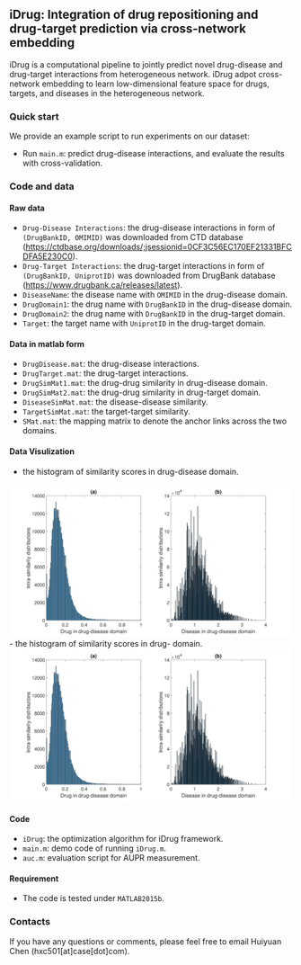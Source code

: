 ## iDrug: Integration of drug repositioning and drug-target prediction via cross-network embedding
iDrug is a computational pipeline to jointly predict novel drug-disease and drug-target interactions from heterogeneous network. iDrug adpot cross-network embedding to learn  low-dimensional feature space for drugs, targets, and diseases in the heterogeneous network.

### Quick start
We provide an example script to run experiments on our dataset: 

- Run `main.m`: predict drug-disease interactions, and evaluate the results with cross-validation. 



### Code and data

#### Raw data
- `Drug-Disease Interactions`: the drug-disease interactions in form of `(DrugBankID, OMIMID)` was downloaded from CTD database (https://ctdbase.org/downloads/;jsessionid=0CF3C56EC170EF21331BFCDFA5E230C0).
- `Drug-Target Interactions`: the drug-target interactions in form of `(DrugBankID, UniprotID)` was downloaded from DrugBank database (https://www.drugbank.ca/releases/latest).
- `DiseaseName`: the disease name with `OMIMID` in the drug-disease domain.
- `DrugDomain1`: the drug name with `DrugBankID` in the drug-disease domain.
- `DrugDomain2`: the drug name with `DrugBankID` in the drug-target domain.
- `Target`: the target name with `UniprotID` in the drug-target domain.

#### Data in matlab form
- `DrugDisease.mat`: the drug-disease interactions.
- `DrugTarget.mat`: the drug-target interactions.
- `DrugSimMat1.mat`: the drug-drug similarity in drug-disease domain.
- `DrugSimMat2.mat`: the drug-drug similarity in drug-target domain.
- `DiseaseSimMat.mat`: the disease-disease similarity.
- `TargetSimMat.mat`: the target-target similarity.
- `SMat.mat`: the mapping matrix to denote the anchor links across the two domains.

#### Data Visulization
- the histogram of similarity scores in drug-disease domain.
<img src="S1Fig.tif" width="600">
- the histogram of similarity scores in drug- domain.
<img src="S1Fig.tif" width="600">

#### Code
- `iDrug`: the optimization algorithm for iDrug framework.
- `main.m`: demo code of running `iDrug.m`.
- `auc.m`: evaluation script for AUPR measurement.

#### Requirement
- The code is tested under `MATLAB2015b`.

### Contacts
If you have any questions or comments, please feel free to email Huiyuan Chen (hxc501[at]case[dot]com).
